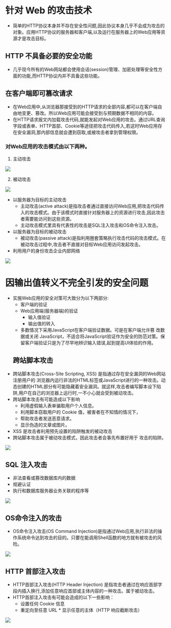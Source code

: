 # 针对 Web 的攻击技术
* 简单的HTTP协议本身并不存在安全性问题,因此协议本身几乎不会成为攻击的对象。应用HTTP协议的服务器和客户端,以及运行在服务器上的Web应用等资源才是攻击目标。
##  HTTP 不具备必要的安全功能
* 几乎现今所有的Web网站都会使用会话(session)管理、加密处理等安全性方面的功能,而HTTP协议内并不具备这些功能。
## 在客户端即可篡改请求
* 在Web应用中,从浏览器那接受到的HTTP请求的全部内容,都可以在客户端自由地变更、篡改。所以Web应用可能会接受到与预期数据不相同的内容。
* 在HTTP请求报文内加载攻击代码,就能发起对Web应用的攻击。通过URL查询字段或表单、HTTP首部、Cookie等途径把攻击代码传入,若这时Web应用存在安全漏洞,那内部信息就会遭到窃取,或被攻击者拿到管理权限。
 ### 对Web应用的攻击模式由以下两种。
1. 主动攻击

![](https://raw.githubusercontent.com/1391020381/Web-Foundation/master/articles/HTTP%E3%80%81TCP%E3%80%81IP/img/%E4%B8%BB%E5%8A%A8%E6%94%BB%E5%87%BB.png)


2.  被动攻击

![](https://raw.githubusercontent.com/1391020381/Web-Foundation/master/articles/HTTP%E3%80%81TCP%E3%80%81IP/img/%E8%A2%AB%E5%8A%A8%E6%94%BB%E5%87%BB.png)

* 以服务器为目标的主动攻击
    * 主动攻击(active attack)是指攻击者通过直接访问Web应用,把攻击代码传入的攻击模式。由于该模式时直接针对服务器上的资源进行攻击,因此攻击者需要能访问到这些资源。
    * 主动攻击模式里具有代表性的攻击是SQL注入攻击和OS命令注入攻击。
*   以服务器为目标的被动攻击
    * 被动攻击(passive attack)是指利用圈套策略执行攻击代码的攻击模式。在被动攻击过程中,攻击者不直接对目标Web应用访问发起攻击。
* 利用用户的身份攻击企业内部网络

![](https://raw.githubusercontent.com/1391020381/Web-Foundation/master/articles/HTTP%E3%80%81TCP%E3%80%81IP/img/%E5%88%A9%E7%94%A8%E8%A2%AB%E5%8A%A8%E6%94%BB%E5%87%BB%E5%AF%B9%E4%BC%81%E4%B8%9A%E5%86%85%E7%BD%91%E5%8F%91%E5%8A%A8%E6%94%BB%E5%87%BB.png)

# 因输出值转义不完全引发的安全问题
* 实施Web应用的安全对策可大致分为以下两部分:
    * 客户端的验证
    * Web应用端(服务器端)的验证
        * 输入值验证
        * 输出值的转入
  * 多数情况下采用JavaScript在客户端验证数据。可是在客户端允许篡
改数据或关闭 JavaScript，不适合将JavaScript验证作为安全的防范对策。保留客户端验证只是为了尽早地辨识输入错误,起到提高UI体验的作用。
   ## 跨站脚本攻击
* 跨站脚本攻击(Cross-Site Scripting, XSS) 是指通过存在安全漏洞的Web网站注册用户的   浏览器内运行非法的HTML标签或JavaScript进行的一种攻击。动态创建的HTML部分有可能隐藏着安全漏洞。就这样,攻击者编写脚本设下陷阱,用户在自己的浏览器上运行时,一不小心就会受到被动攻击。 
* 跨站脚本攻击有可能造成以下影响
    * 利用虚假输入表单骗取用户个人信息。
    * 利用脚本窃取用户的 Cookie 值，被害者在不知情的情况下，
    * 帮助攻击者发送恶意请求。
    * 显示伪造的文章或图片。     
* XSS 是攻击者利用预先设置的陷阱触发的被动攻击
* 跨站脚本攻击属于被动攻击模式，因此攻击者会事先布置好用于
攻击的陷阱。     

![](https://raw.githubusercontent.com/1391020381/Web-Foundation/master/articles/HTTP%E3%80%81TCP%E3%80%81IP/img/%E8%B7%A8%E7%AB%99%E8%84%9A%E6%9C%AC%E6%94%BB%E5%87%BB%E6%A1%88%E4%BE%8B.png)

## SQL 注入攻击
* 非法查看或篡改数据库内的数据
* 规避认证
* 执行和数据库服务器业务关联的程序等

![](https://raw.githubusercontent.com/1391020381/Web-Foundation/master/articles/HTTP%E3%80%81TCP%E3%80%81IP/img/SQL%20%E6%B3%A8%E5%85%A5%E6%94%BB%E5%87%BB%E7%9A%84%E6%93%8D%E4%BD%9C%E7%A4%BA%E4%BE%8B.png)

## OS命令注入的攻击
* OS命令注入攻击(OS Command Injection)是指通过Web应用,执行非法的操作系统命令达到攻击的目的。只要在能调用Shell函数的地方就有被攻击的风险。

![](https://raw.githubusercontent.com/1391020381/Web-Foundation/master/articles/HTTP%E3%80%81TCP%E3%80%81IP/img/OS%20%E6%B3%A8%E5%85%A5%E6%94%BB%E5%87%BB%E7%9A%84%E6%94%BB%E5%87%BB%E6%A1%88%E4%BE%8B.png)

## HTTP 首部注入攻击
* HTTP首部注入攻击(HTTP Header Injection) 是指攻击者通过在响应首部字段内插入换行,添加任意响应首部或主体内容的一种攻击。属于被动攻击。
* HTTP首部注入攻击有可能会造成的以下一些影响：
     * 设置任何 Cookie 信息
     * 重定向至任意 URL
      * 显示任意的主体（HTTP 响应截断攻击）

![](https://raw.githubusercontent.com/1391020381/Web-Foundation/master/articles/HTTP%E3%80%81TCP%E3%80%81IP/img/HTTP%20%E9%A6%96%E9%83%A8%E6%B3%A8%E5%85%A5%E6%94%BB%E5%87%BB%E7%A4%BA%E4%BE%8B.png)
